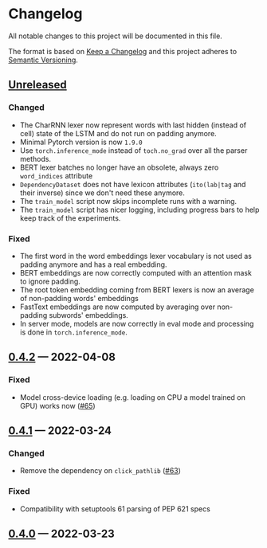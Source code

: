 Changelog
=========

All notable changes to this project will be documented in this file.

The format is based on [Keep a Changelog](http://keepachangelog.com/) and this project adheres to
[Semantic Versioning](http://semver.org/).

## [Unreleased]

[Unreleased]: https://github.com/hopsparser/hopsparser/compare/v0.4.2...HEAD

### Changed

- The CharRNN lexer now represent words with last hidden (instead of cell) state of the LSTM and do
  not run on padding anymore.
- Minimal Pytorch version is now `1.9.0`
- Use `torch.inference_mode` instead of `toch.no_grad` over all the parser methods.
- BERT lexer batches no longer have an obsolete, always zero `word_indices` attribute
- `DependencyDataset` does not have lexicon attributes (`ito(lab|tag` and their inverse) since we
  don't need these anymore.
- The `train_model` script now skips incomplete runs with a warning.
-  The `train_model` script has nicer logging, including progress bars to help keep track of the
   experiments.

### Fixed

- The first word in the word embeddings lexer vocabulary is not used as padding anymore and has a
  real embedding.
- BERT embeddings are now correctly computed with an attention mask to ignore padding.
- The root token embedding coming from BERT lexers is now an average of non-padding words'
  embeddings
- FastText embeddings are now computed by averaging over non-padding subwords' embeddings.
- In server mode, models are now correctly in eval mode and processing is done
  in `torch.inference_mode`.

## [0.4.2] — 2022-04-08

[0.4.2]: https://github.com/hopsparser/hopsparser/compare/v0.4.1...v0.4.2

### Fixed

- Model cross-device loading (e.g. loading on CPU a model trained on GPU) works now ([#65](https://github.com/hopsparser/hopsparser/issues/65))

## [0.4.1] — 2022-03-24

[0.4.1]: https://github.com/hopsparser/hopsparser/compare/v0.4.0...v0.4.1

### Changed

- Remove the dependency on `click_pathlib` ([#63](https://github.com/hopsparser/hopsparser/pull/63))

### Fixed

- Compatibility with setuptools 61 parsing of PEP 621 specs

## [0.4.0] — 2022-03-23

[0.4.0]: https://github.com/hopsparser/hopsparser/compare/v0.3.2...v0.4.0

